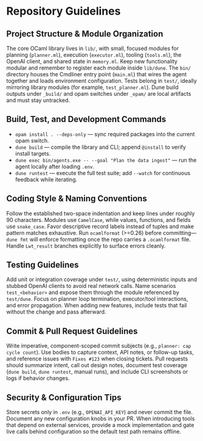 # Repository Guidelines

## Project Structure & Module Organization
The core OCaml library lives in `lib/`, with small, focused modules for planning (`planner.ml`), execution (`executor.ml`), tooling (`tools.ml`), the OpenAI client, and shared state in `memory.ml`. Keep new functionality modular and remember to register each module inside `lib/dune`. The `bin/` directory houses the Cmdliner entry point (`main.ml`) that wires the agent together and loads environment configuration. Tests belong in `test/`, ideally mirroring library modules (for example, `test_planner.ml`). Dune build outputs under `_build/` and opam switches under `_opam/` are local artifacts and must stay untracked.

## Build, Test, and Development Commands
- `opam install . --deps-only` — sync required packages into the current opam switch.
- `dune build` — compile the library and CLI; append `@install` to verify install targets.
- `dune exec bin/agents.exe -- --goal "Plan the data ingest"` — run the agent locally after loading `.env`.
- `dune runtest` — execute the full test suite; add `--watch` for continuous feedback while iterating.

## Coding Style & Naming Conventions
Follow the established two-space indentation and keep lines under roughly 90 characters. Modules use `CamelCase`, while values, functions, and fields use `snake_case`. Favor descriptive record labels instead of tuples and make pattern matches exhaustive. Run `ocamlformat` (>=0.26) before committing—`dune fmt` will enforce formatting once the repo carries a `.ocamlformat` file. Handle `Lwt_result` branches explicitly to surface errors cleanly.

## Testing Guidelines
Add unit or integration coverage under `test/`, using deterministic inputs and stubbed OpenAI clients to avoid real network calls. Name scenarios `test_<behavior>` and expose them through the module referenced by `test/dune`. Focus on planner loop termination, executor/tool interactions, and error propagation. When adding new features, include tests that fail without the change and pass afterward.

## Commit & Pull Request Guidelines
Write imperative, component-scoped commit subjects (e.g., `planner: cap cycle count`). Use bodies to capture context, API notes, or follow-up tasks, and reference issues with `Fixes #123` when closing tickets. Pull requests should summarize intent, call out design notes, document test coverage (`dune build`, `dune runtest`, manual runs), and include CLI screenshots or logs if behavior changes.

## Security & Configuration Tips
Store secrets only in `.env` (e.g., `OPENAI_API_KEY`) and never commit the file. Document any new configuration knobs in your PR. When introducing tools that depend on external services, provide a mock implementation and gate live calls behind configuration so the default test path remains offline.
